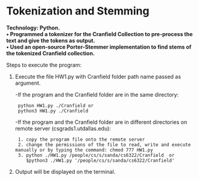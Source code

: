 # Tokenization and Stemming								     
**Technology: Python.<br>
•	Programmed a tokenizer for the Cranfield Collection to pre-process the text and give the tokens as output.<br>
•	Used an open-source Porter-Stemmer implementation to find stems of the tokenized Cranfield collection.<br>**


Steps to execute the program:

1) Execute the file HW1.py with Cranfield folder path name passed as argument.
	
	-If the program and the Cranfield folder are in the same directory:
		
		python HW1.py ./Cranfield or
		python3 HW1.py ./Cranfield

	-If the program and the Cranfield folder are in different directories on remote server (csgrads1.utdallas.edu):
	
		1. copy the program file onto the remote server
		2. change the permissions of the file to read, write and execute manually or by typing the command: chmod 777 HW1.py 
		3. python ./HW1.py /people/cs/s/sanda/cs6322/Cranfield  or
		   $python3 ./HW1.py '/people/cs/s/sanda/cs6322/Cranfield'

2) Output will be displayed on the terminal.

